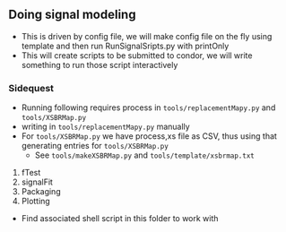## Doing signal modeling

- This is driven by config file, we will make config file on the fly using template and then run RunSignalSripts.py with printOnly
- This will create scripts to be submitted to condor, we will write something to run those script interactively

### Sidequest
  - Running following requires process in `tools/replacementMapy.py` and `tools/XSBRMap.py`
  - writing in `tools/replacementMapy.py` manually
  - For `tools/XSBRMap.py` we have process,xs file as CSV, thus using that generating entries for `tools/XSBRMap.py`
     - See `tools/makeXSBRMap.py` and `tools/template/xsbrmap.txt`

1. fTest
1. signalFit
1. Packaging
1. Plotting

- Find associated shell script in this folder to work with
